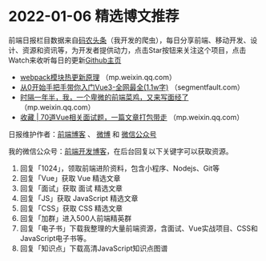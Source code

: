 # 2022-01-06 精选博文推荐

前端日报栏目数据来自[码农头条](http://hao.caibaojian.com.cn/)（我开发的爬虫），每日分享前端、移动开发、设计、资源和资讯等，为开发者提供动力，点击Star按钮来关注这个项目，点击Watch来收听每日的更新[Github主页](https://github.com/kujian/frontendDaily)
* [webpack模块热更新原理](https://mp.weixin.qq.com/s?__biz=MzkxNTIwMzU5OQ==&mid=2247490402&idx=1&sn=097bb0d0f83ac0a9c7ac0e7faec7803b) （mp.weixin.qq.com）
* [从0开始手把手带你入门Vue3-全网最全(1.1w字)](https://segmentfault.com/a/1190000041229200) （segmentfault.com）
* [时隔一年半，我，一个卑微的前端菜鸡，又来写面经了](https://mp.weixin.qq.com/s?__biz=Mzg5MDY1MjIxMA==&mid=2247500954&idx=1&sn=760461bcf6933d0cfd0aab91f1b51a49) （mp.weixin.qq.com）
* [收藏 | 70道Vue相关面试题，一篇文章打包带走](https://mp.weixin.qq.com/s?__biz=MzIyMDkwODczNw==&mid=2247503185&idx=1&sn=cfd5f3de80bcbd81ce4996dad61f4329) （mp.weixin.qq.com）

日报维护作者：[前端博客](http://caibaojian.com.cn/) 、 [微博](http://weibo.com/kujian) 和 [微信公众号](https://open.weixin.qq.com/qr/code?username=caibaojian_com)

我的微信公众号：[前端开发博客](https://open.weixin.qq.com/qr/code?username=caibaojian_com)，在后台回复以下关键字可以获取资源。

1. 回复「1024」，领取前端进阶资料，包含小程序、Nodejs、Git等
2. 回复「Vue」获取 Vue 精选文章
3. 回复「面试」获取 面试 精选文章
4. 回复「JS」获取 JavaScript 精选文章
5. 回复「CSS」获取 CSS 精选文章
6. 回复「加群」进入500人前端精英群
7. 回复「电子书」下载我整理的大量前端资源，含面试、Vue实战项目、CSS和JavaScript电子书等。
8. 回复「知识点」下载高清JavaScript知识点图谱